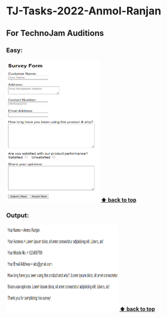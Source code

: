 # TJ-Tasks-2022-Anmol-Ranjan

## For TechnoJam Auditions
    
### Easy: 
[<img src="images/easy1.png" height="380" width="250" title="Survey Form">](Web_Development/Easy/survey_form.html)
    **[⬆ back to top](###Easy)**
    
### Output:
[<img src="images/easy2_output.png" height="230" width="300" title="Survey Form Output">](Web_Development/Easy/survey_form.html)
    **[⬆ back to top](###Easy)**

